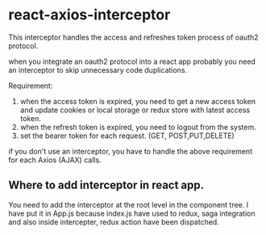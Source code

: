 # react-axios-interceptor
This interceptor handles the access and refreshes token process of oauth2 protocol.

when you integrate an oauth2 protocol into a react app probably you need an interceptor to skip unnecessary code duplications.

Requirement: 
1. when the access token is expired, you need to get a new access token and update cookies or local storage or redux store with latest access token.
2. when the refresh token is expired, you need to logout from the system.
3. set the bearer token for each request. (GET, POST,PUT,DELETE)

if you don't use an interceptor,  you have to handle the above requirement for each Axios (AJAX) calls.

## Where to add interceptor in react app.

You need to add the interceptor at the root level in the component tree. I have put it in App.js because index.js have used to redux, saga integration and also inside intercepter, redux action have been dispatched. 

